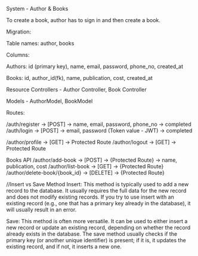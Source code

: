 System - Author & Books

To create a book, author has to sign in and then create a book.
 
Migration: 

Table names: author, books

Columns: 

Authors:  id (primary key), name, email, password, phone_no, created_at

Books: id, author_id(fk), name, publication, cost, created_at

Resource Controllers - Author Controller, Book Controller

Models -  AuthorModel, BookModel

Routes:

/auth/register -> [POST] -> name, email, password, phone_no -> completed
/auth/login -> [POST] -> email, password (Token value - JWT) -> completed

/author/profile -> [GET] -> Protected Route
/author/logout -> [GET] -> Protected Route


Books API
/author/add-book -> [POST] -> {Protected Route} -> name, publication, cost
/author/list-book -> [GET] -> {Protected Route} 
/author/delete-book/{book_id} -> [DELETE] -> {Protected Route} 


//Insert vs Save Method
Insert: This method is typically used to add a new record to the database. It usually requires the full data for the new record and does not modify existing records. If you try to use insert with an existing record (e.g., one that has a primary key already in the database), it will usually result in an error.

Save: This method is often more versatile. It can be used to either insert a new record or update an existing record, depending on whether the record already exists in the database. The save method usually checks if the primary key (or another unique identifier) is present; if it is, it updates the existing record, and if not, it inserts a new one.


